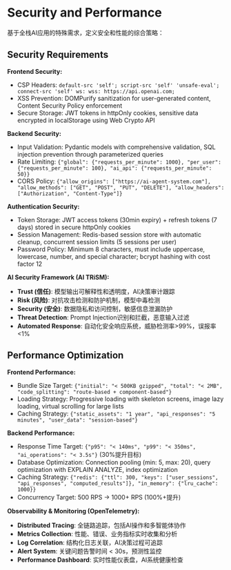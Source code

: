 # Security and Performance

基于全栈AI应用的特殊需求，定义安全和性能的综合策略：

## Security Requirements

**Frontend Security:**
- CSP Headers: `default-src 'self'; script-src 'self' 'unsafe-eval'; connect-src 'self' ws: wss: https://api.openai.com;`
- XSS Prevention: DOMPurify sanitization for user-generated content, Content Security Policy enforcement
- Secure Storage: JWT tokens in httpOnly cookies, sensitive data encrypted in localStorage using Web Crypto API

**Backend Security:**
- Input Validation: Pydantic models with comprehensive validation, SQL injection prevention through parameterized queries
- Rate Limiting: `{"global": {"requests_per_minute": 1000}, "per_user": {"requests_per_minute": 100}, "ai_api": {"requests_per_minute": 50}}`
- CORS Policy: `{"allow_origins": ["https://ai-agent-system.com"], "allow_methods": ["GET", "POST", "PUT", "DELETE"], "allow_headers": ["Authorization", "Content-Type"]}`

**Authentication Security:**
- Token Storage: JWT access tokens (30min expiry) + refresh tokens (7 days) stored in secure httpOnly cookies
- Session Management: Redis-based session store with automatic cleanup, concurrent session limits (5 sessions per user)
- Password Policy: Minimum 8 characters, must include uppercase, lowercase, number, and special character; bcrypt hashing with cost factor 12

**AI Security Framework (AI TRiSM):**
- **Trust (信任)**: 模型输出可解释性和透明度，AI决策审计跟踪
- **Risk (风险)**: 对抗攻击检测和防护机制，模型中毒检测
- **Security (安全)**: 数据隐私和访问控制，敏感信息泄漏防护
- **Threat Detection**: Prompt Injection识别和拦截，恶意输入过滤
- **Automated Response**: 自动化安全响应系统，威胁检测率>99%，误报率<1%

## Performance Optimization

**Frontend Performance:**
- Bundle Size Target: `{"initial": "< 500KB gzipped", "total": "< 2MB", "code_splitting": "route-based + component-based"}`
- Loading Strategy: Progressive loading with skeleton screens, image lazy loading, virtual scrolling for large lists
- Caching Strategy: `{"static_assets": "1 year", "api_responses": "5 minutes", "user_data": "session-based"}`

**Backend Performance:**
- Response Time Target: `{"p95": "< 140ms", "p99": "< 350ms", "ai_operations": "< 3.5s"}` (30%提升目标)
- Database Optimization: Connection pooling (min: 5, max: 20), query optimization with EXPLAIN ANALYZE, index optimization
- Caching Strategy: `{"redis": {"ttl": 300, "keys": ["user_sessions", "api_responses", "computed_results"]}, "in_memory": {"lru_cache": 1000}}`
- Concurrency Target: 500 RPS → 1000+ RPS (100%+提升)

**Observability & Monitoring (OpenTelemetry):**
- **Distributed Tracing**: 全链路追踪，包括AI操作和多智能体协作
- **Metrics Collection**: 性能、错误、业务指标实时收集和分析
- **Log Correlation**: 结构化日志关联，AI决策过程可追踪
- **Alert System**: 关键问题告警时间 < 30s，预测性监控
- **Performance Dashboard**: 实时性能仪表盘，AI系统健康检查

